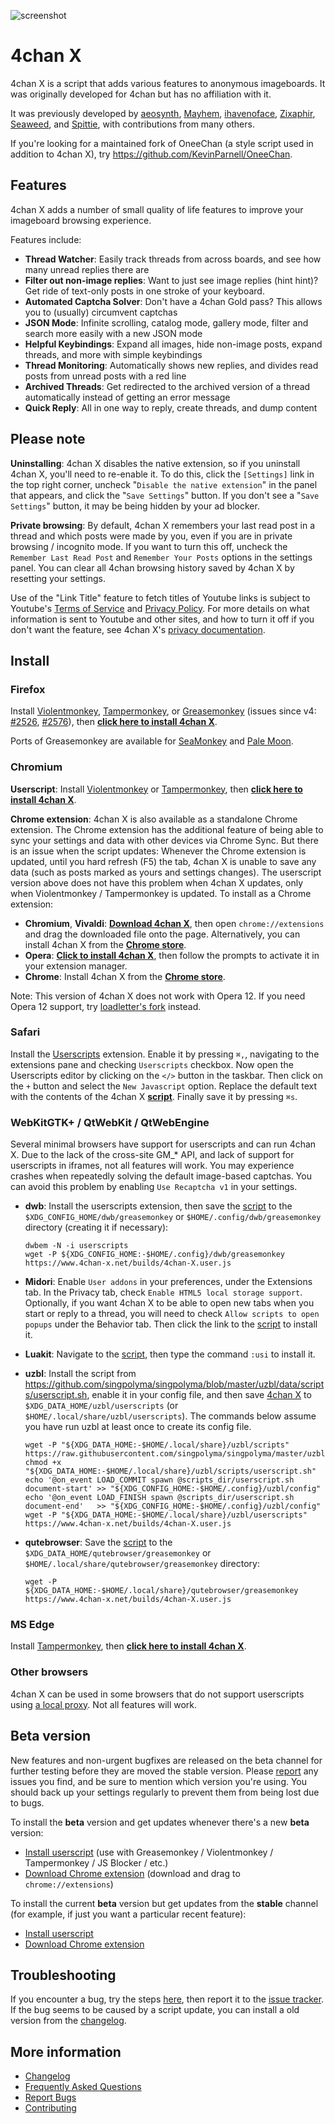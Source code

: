 ![screenshot](https://ccd0.github.io/4chan-x/img/screenshot.png)
# 4chan X
4chan X is a script that adds various features to anonymous imageboards. It was originally developed for 4chan but has no affiliation with it.

It was previously developed by [aeosynth](https://github.com/aeosynth/4chan-x), [Mayhem](https://github.com/MayhemYDG/4chan-x), [ihavenoface](https://github.com/ihavenoface/4chan-x), [Zixaphir](https://github.com/zixaphir/appchan-x), [Seaweed](https://github.com/seaweedchan/4chan-x), and [Spittie](https://github.com/Spittie/4chan-x), with contributions from many others.

If you're looking for a maintained fork of OneeChan (a style script used in addition to 4chan X), try
https://github.com/KevinParnell/OneeChan.

## Features
4chan X adds a number of small quality of life features to improve your imageboard browsing experience.

Features include:

- **Thread Watcher**: Easily track threads from across boards, and see how many unread replies there are 
- **Filter out non-image replies**: Want to just see image replies (hint hint)? Get ride of text-only posts in one stroke of your keyboard.
- **Automated Captcha Solver**: Don't have a 4chan Gold pass? This allows you to (usually) circumvent captchas
- **JSON Mode**: Infinite scrolling, catalog mode, gallery mode, filter and search more easily with a new JSON mode
- **Helpful Keybindings**: Expand all images, hide non-image posts, expand threads, and more with simple keybindings
- **Thread Monitoring**: Automatically shows new replies, and divides read posts from unread posts with a red line
- **Archived Threads**: Get redirected to the archived version of a thread automatically instead of getting an error message
- **Quick Reply**: All in one way to reply, create threads, and dump content


## Please note
**Uninstalling**: 4chan X disables the native extension, so if you uninstall 4chan X, you'll need to re-enable it. To do this, click the `[Settings]` link in the top right corner, uncheck "`Disable the native extension`" in the panel that appears, and click the "`Save Settings`" button. If you don't see a "`Save Settings`" button, it may be being hidden by your ad blocker.

**Private browsing**: By default, 4chan X remembers your last read post in a thread and which posts were made by you, even if you are in private browsing / incognito mode. If you want to turn this off, uncheck the `Remember Last Read Post` and `Remember Your Posts` options in the settings panel. You can clear all 4chan browsing history saved by 4chan X by resetting your settings.

Use of the "Link Title" feature to fetch titles of Youtube links is subject to Youtube's [Terms of Service](https://www.youtube.com/t/terms) and [Privacy Policy](http://www.google.com/policies/privacy). For more details on what information is sent to Youtube and other sites, and how to turn it off if you don't want the feature, see 4chan X's [privacy documentation](https://github.com/ccd0/4chan-x/wiki/Privacy).

## Install

### Firefox
Install [Violentmonkey](https://addons.mozilla.org/en-US/firefox/addon/violentmonkey/), [Tampermonkey](https://addons.mozilla.org/en-US/firefox/addon/tampermonkey/), or [Greasemonkey](https://addons.mozilla.org/en-US/firefox/addon/greasemonkey/) (issues since v4: [#2526](https://github.com/greasemonkey/greasemonkey/issues/2526), [#2576](https://github.com/greasemonkey/greasemonkey/issues/2574)), then **[click here to install 4chan X](https://www.4chan-x.net/builds/4chan-X.user.js)**.

Ports of Greasemonkey are available for [SeaMonkey](https://sourceforge.net/projects/gmport/) and [Pale Moon](https://github.com/janekptacijarabaci/greasemonkey/releases/latest).

### Chromium
**Userscript**: Install [Violentmonkey](https://chrome.google.com/webstore/detail/violent-monkey/jinjaccalgkegednnccohejagnlnfdag) or [Tampermonkey](https://tampermonkey.net/), then **[click here to install 4chan X](https://www.4chan-x.net/builds/4chan-X.user.js)**.

**Chrome extension**: 4chan X is also available as a standalone Chrome extension. The Chrome extension has the additional feature of being able to sync your settings and data with other devices via Chrome Sync. But there is an issue when the script updates: Whenever the Chrome extension is updated, until you hard refresh (F5) the tab, 4chan X is unable to save any data (such as posts marked as yours and settings changes). The userscript version above does not have this problem when 4chan X updates, only when Violentmonkey / Tampermonkey is updated. To install as a Chrome extension:

- **Chromium**, **Vivaldi**: **[Download 4chan X](https://www.4chan-x.net/builds/4chan-X.crx)**, then open `chrome://extensions` and drag the downloaded file onto the page. Alternatively, you can install 4chan X from the **[Chrome store](https://chrome.google.com/webstore/detail/ohnjgmpcibpbafdlkimncjhflgedgpam)**.
- **Opera**: **[Click to install 4chan X](https://www.4chan-x.net/builds/4chan-X.crx)**, then follow the prompts to activate it in your extension manager.
- **Chrome**: Install 4chan X from the **[Chrome store](https://chrome.google.com/webstore/detail/ohnjgmpcibpbafdlkimncjhflgedgpam)**.

Note: This version of 4chan X does not work with Opera 12. If you need Opera 12 support, try [loadletter's fork](https://github.com/loadletter/4chan-x) instead.

### Safari
Install the [Userscripts](https://itunes.apple.com/us/app/userscripts/id1463298887) extension. Enable it by pressing `⌘,`, navigating to the extensions pane and checking `Userscripts` checkbox. Now open the Userscripts editor by clicking on the `</>` button in the taskbar. Then click on the `+` button and select the `New Javascript` option. Replace the default text with the contents of the 4chan X **[script](https://www.4chan-x.net/builds/4chan-X.user.js)**. Finally save it by pressing `⌘s`.

### WebKitGTK+ / QtWebKit / QtWebEngine
Several minimal browsers have support for userscripts and can run 4chan X. Due to the lack of the cross-site GM_* API, and lack of support for userscripts in iframes, not all features will work. You may experience crashes when repeatedly solving the default image-based captchas. You can avoid this problem by enabling `Use Recaptcha v1` in your settings.

- **dwb**: Install the userscripts extension, then save the [script](https://www.4chan-x.net/builds/4chan-X.user.js) to the `$XDG_CONFIG_HOME/dwb/greasemonkey` or `$HOME/.config/dwb/greasemonkey` directory (creating it if necessary):

  ```
  dwbem -N -i userscripts
  wget -P ${XDG_CONFIG_HOME:-$HOME/.config}/dwb/greasemonkey https://www.4chan-x.net/builds/4chan-X.user.js
  ```

- **Midori**: Enable `User addons` in your preferences, under the Extensions tab. In the Privacy tab, check `Enable HTML5 local storage support`. Optionally, if you want 4chan X to be able to open new tabs when you start or reply to a thread, you will need to check `Allow scripts to open popups` under the Behavior tab. Then click the link to the [script](https://www.4chan-x.net/builds/4chan-X.user.js) to install it.

- **Luakit**: Navigate to the [script](https://www.4chan-x.net/builds/4chan-X.user.js), then type the command `:usi` to install it.

- **uzbl**: Install the script from https://github.com/singpolyma/singpolyma/blob/master/uzbl/data/scripts/userscript.sh, enable it in your config file, and then save [4chan X](https://www.4chan-x.net/builds/4chan-X.user.js) to `$XDG_DATA_HOME/uzbl/userscripts` (or `$HOME/.local/share/uzbl/userscripts`). The commands below assume you have run uzbl at least once to create its config file.

  ```
  wget -P "${XDG_DATA_HOME:-$HOME/.local/share}/uzbl/scripts" https://raw.githubusercontent.com/singpolyma/singpolyma/master/uzbl/data/scripts/userscript.sh
  chmod +x "${XDG_DATA_HOME:-$HOME/.local/share}/uzbl/scripts/userscript.sh"
  echo '@on_event LOAD_COMMIT spawn @scripts_dir/userscript.sh document-start' >> "${XDG_CONFIG_HOME:-$HOME/.config}/uzbl/config"
  echo '@on_event LOAD_FINISH spawn @scripts_dir/userscript.sh document-end'   >> "${XDG_CONFIG_HOME:-$HOME/.config}/uzbl/config"
  wget -P "${XDG_DATA_HOME:-$HOME/.local/share}/uzbl/userscripts" https://www.4chan-x.net/builds/4chan-X.user.js
  ```

- **qutebrowser**: Save the [script](https://www.4chan-x.net/builds/4chan-X.user.js) to the `$XDG_DATA_HOME/qutebrowser/greasemonkey` or `$HOME/.local/share/qutebrowser/greasemonkey` directory:

  ```
  wget -P ${XDG_DATA_HOME:-$HOME/.local/share}/qutebrowser/greasemonkey https://www.4chan-x.net/builds/4chan-X.user.js
  ```

### MS Edge
Install [Tampermonkey](https://www.microsoft.com/en-us/store/p/tampermonkey/9nblggh5162s), then **[click here to install 4chan X](https://www.4chan-x.net/builds/4chan-X.user.js)**.

### Other browsers
4chan X can be used in some browsers that do not support userscripts using [a local proxy](https://github.com/ccd0/4chan-x-proxy). Not all features will work.

## Beta version
New features and non-urgent bugfixes are released on the beta channel for further testing before they are moved the stable version. Please [report](https://github.com/ccd0/4chan-x/issues?q=is%3Aopen+sort%3Aupdated-desc) any issues you find, and be sure to mention which version you're using. You should back up your settings regularly to prevent them from being lost due to bugs.

To install the **beta** version and get updates whenever there's a new **beta** version:
- [Install userscript](https://www.4chan-x.net/builds/4chan-X-beta.user.js) (use with Greasemonkey / Violentmonkey / Tampermonkey / JS Blocker / etc.)
- [Download Chrome extension](https://www.4chan-x.net/builds/4chan-X-beta.crx) (download and drag to `chrome://extensions`)

To install the current **beta** version but get updates from the **stable** channel (for example, if just you want a particular recent feature):
- [Install userscript](https://github.com/ccd0/4chan-x/raw/beta/builds/4chan-X.user.js)
- [Download Chrome extension](https://github.com/ccd0/4chan-x/raw/beta/builds/4chan-X.crx)

## Troubleshooting
If you encounter a bug, try the steps [here](https://github.com/ccd0/4chan-x/blob/master/CONTRIBUTING.md#reporting-bugs), then report it to the [issue tracker](https://github.com/ccd0/4chan-x/issues?q=is%3Aopen+sort%3Aupdated-desc). If the bug seems to be caused by a script update, you can install a old version from the [changelog](https://github.com/ccd0/4chan-x/blob/master/CHANGELOG.md).

## More information
- [Changelog](https://github.com/ccd0/4chan-x/blob/master/CHANGELOG.md)
- [Frequently Asked Questions](https://github.com/ccd0/4chan-x/wiki/Frequently-Asked-Questions)
- [Report Bugs](https://github.com/ccd0/4chan-x/issues)
- [Contributing](https://github.com/ccd0/4chan-x/blob/master/CONTRIBUTING.md)


